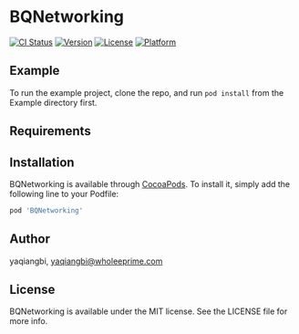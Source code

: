 # BQNetworking

[![CI Status](https://img.shields.io/travis/yaqiangbi/BQNetworking.svg?style=flat)](https://travis-ci.org/yaqiangbi/BQNetworking)
[![Version](https://img.shields.io/cocoapods/v/BQNetworking.svg?style=flat)](https://cocoapods.org/pods/BQNetworking)
[![License](https://img.shields.io/cocoapods/l/BQNetworking.svg?style=flat)](https://cocoapods.org/pods/BQNetworking)
[![Platform](https://img.shields.io/cocoapods/p/BQNetworking.svg?style=flat)](https://cocoapods.org/pods/BQNetworking)

## Example

To run the example project, clone the repo, and run `pod install` from the Example directory first.

## Requirements

## Installation

BQNetworking is available through [CocoaPods](https://cocoapods.org). To install
it, simply add the following line to your Podfile:

```ruby
pod 'BQNetworking'
```

## Author

yaqiangbi, yaqiangbi@wholeeprime.com

## License

BQNetworking is available under the MIT license. See the LICENSE file for more info.
